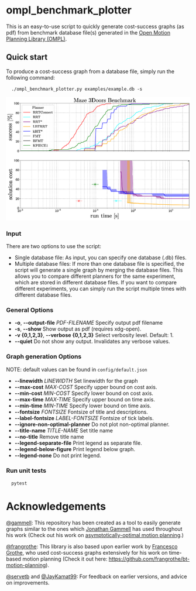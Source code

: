 # ompl_benchmark_plotter

This is an easy-to-use script to quickly generate cost-success graphs (as pdf) from benchmark database file(s) generated in the [Open Motion Planning Library (OMPL)](https://github.com/ompl/ompl).

## Quick start

To produce a cost-success graph from a database file, simply run the following command:
```
  ./ompl_benchmark_plotter.py examples/example.db -s
```

![Cost-success Graph](examples/example.png)

### Input

There are two options to use the script:

* Single database file: As input, you can specify one database (.db) files. 
* Multiple database files: If more than one database file is specified, the script will generate a single graph by merging the database files. This allows you to compare different planners for the same experiment, which are stored in different database files. If you want to compare different experiments, you can simply run the script multiple times with different database files.

### General Options

* **-o**, **--output-file** _PDF-FILENAME_
  Specify output pdf filename 
* **-s**, **--show**
  Show output as pdf (requires xdg-open).
* **-v {0,1,2,3}**, **--verbose {0,1,2,3}**
  Select verbosity level. Default: 1.
* **--quiet**
  Do not show any output. Invalidates any verbose values.

### Graph generation Options

NOTE: default values can be found in ```config/default.json```

* **--linewidth** _LINEWIDTH_ 
  Set linewidth for the graph
* **--max-cost** _MAX-COST_
  Specify upper bound on cost axis.
* **--min-cost** _MIN-COST_
  Specify lower bound on cost axis.
* **--max-time** _MAX-TIME_
  Specify upper bound on time axis.
* **--min-time** _MIN-TIME_
  Specify lower bound on time axis.
* **--fontsize** _FONTSIZE_
  Fontsize of title and descriptions.
* **--label-fontsize** _LABEL-FONTSIZE_
  Fontsize of tick labels.
* **--ignore-non-optimal-planner**
  Do not plot non-optimal planner.
* **--title-name** _TITLE-NAME_ 
  Set title name
* **--no-title**
  Remove title name
* **--legend-separate-file**
  Print legend as separate file.
* **--legend-below-figure**
  Print legend below graph.
* **--legend-none**
  Do not print legend.

### Run unit tests
```
  pytest
```

# Acknowledgements

[@gammell](https://github.com/gammell): This repository has been created as a tool to easily generate graphs similar to the
ones which [Jonathan Gammell](https://robotic-esp.com/people/gammell/) has used throughout his work (Check out his
work on [asymptotically-optimal motion planning](https://robotic-esp.com/code/bitstar/).)

[@frangrothe](https://github.com/frangrothe): This library is also based upon earlier work by [Francesco Grothe](https://github.com/frangrothe),
who used cost-success graphs extensively for his work on time-based motion
planning (Check it out here: https://github.com/frangrothe/bt-motion-planning).

[@servetb](https://github.com/servetb) and [@JayKamat99](https://github.com/JayKamat99): For feedback on earlier versions, and advice on improvements.
